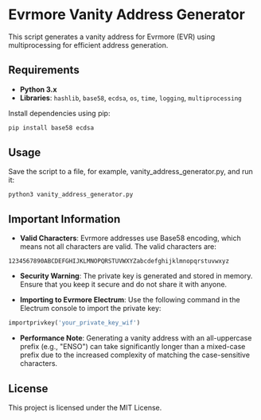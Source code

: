 # Evrmore Vanity Address Generator

This script generates a vanity address for Evrmore (EVR) using multiprocessing for efficient address generation.

## Requirements

- **Python 3.x**
- **Libraries**: `hashlib`, `base58`, `ecdsa`, `os`, `time`, `logging`, `multiprocessing`

Install dependencies using pip:
```bash
pip install base58 ecdsa
```


## Usage
Save the script to a file, for example, vanity_address_generator.py, and run it:
```
python3 vanity_address_generator.py
```


## Important Information

- **Valid Characters**: Evrmore addresses use Base58 encoding, which means not all characters are valid. The valid characters are:
```
1234567890ABCDEFGHIJKLMNOPQRSTUVWXYZabcdefghijklmnopqrstuvwxyz
```
- **Security Warning**: The private key is generated and stored in memory. Ensure that you keep it secure and do not share it with anyone.

- **Importing to Evrmore Electrum**: Use the following command in the Electrum console to import the private key:
```python
importprivkey('your_private_key_wif')
```
- **Performance Note**: Generating a vanity address with an all-uppercase prefix (e.g., "ENSO") can take significantly longer than a mixed-case prefix due to the increased complexity of matching the case-sensitive characters.


## License
This project is licensed under the MIT License.
